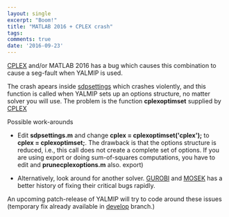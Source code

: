 ```yaml
---
layout: single
excerpt: "Boom!"
title: "MATLAB 2016 + CPLEX crash"
tags: 
comments: true
date: '2016-09-23'
---
```


[CPLEX](/solver/cplex) and/or MATLAB 2016 has a bug which causes this combination to cause a seg-fault when YALMIP is used.

The crash apears inside [sdpsettings](/command/sdpsettings) which crashes violently, and this function is called when YALMIP sets up an options structure, no matter solver you will use. The problem is the function **cplexoptimset** supplied by [CPLEX](/solver/cplex)

Possible work-arounds

* Edit **sdpsettings.m** and change **cplex = cplexoptimset('cplex');** to **cplex = cplexoptimset;**. The drawback is that the options structure is reduced, i.e., this call does not create a complete set of options. If you are using export or doing sum-of-squares computations, you have to edit and **prunecplexoptions.m** also. export)

* Alternatively, look around for another solver. [GUROBI](/solver/gurobi) and [MOSEK](/solver/mosek) has a better history of fixing their critical bugs rapidly.

An upcoming patch-release of YALMIP will try to code around these issues (temporary fix already available in [develop](https://github.com/yalmip/YALMIP/archive/develop.zip) branch.)
